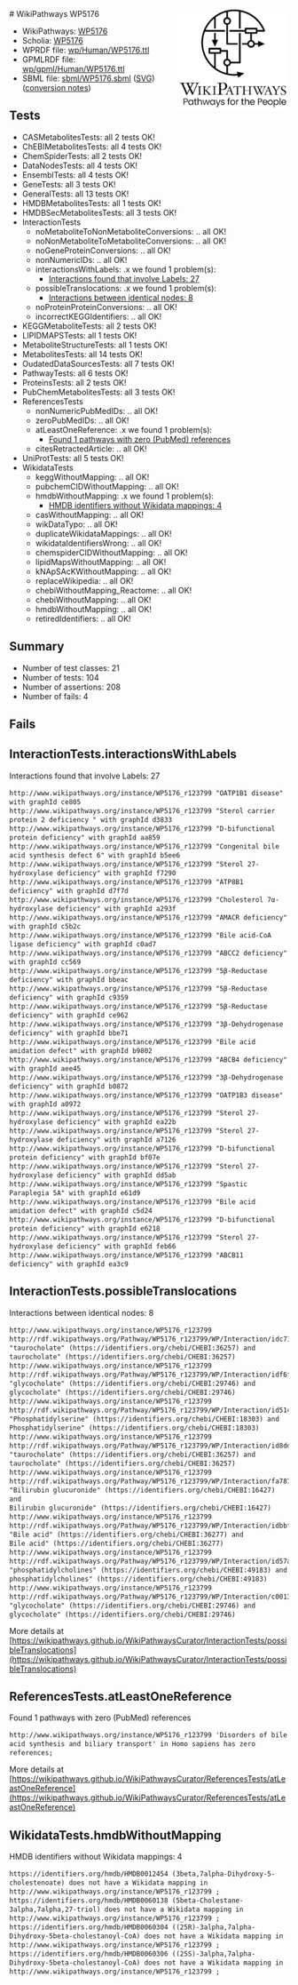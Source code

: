 <img style="float: right; width: 200px" src="../logo.png" />
# WikiPathways WP5176

* WikiPathways: [WP5176](https://identifiers.org/wikipathways:WP5176)
* Scholia: [WP5176](https://scholia.toolforge.org/wikipathways/WP5176)
* WPRDF file: [wp/Human/WP5176.ttl](../wp/Human/WP5176.ttl)
* GPMLRDF file: [wp/gpml/Human/WP5176.ttl](../wp/gpml/Human/WP5176.ttl)
* SBML file: [sbml/WP5176.sbml](../sbml/WP5176.sbml) ([SVG](../sbml/WP5176.svg)) ([conversion notes](../sbml/WP5176.txt))

## Tests
* CASMetabolitesTests: all 2 tests OK!
* ChEBIMetabolitesTests: all 4 tests OK!
* ChemSpiderTests: all 2 tests OK!
* DataNodesTests: all 4 tests OK!
* EnsemblTests: all 4 tests OK!
* GeneTests: all 3 tests OK!
* GeneralTests: all 13 tests OK!
* HMDBMetabolitesTests: all 1 tests OK!
* HMDBSecMetabolitesTests: all 3 tests OK!
* InteractionTests
    * noMetaboliteToNonMetaboliteConversions: .. all OK!
    * noNonMetaboliteToMetaboliteConversions: .. all OK!
    * noGeneProteinConversions: .. all OK!
    * nonNumericIDs: .. all OK!
    * interactionsWithLabels: .x we found 1 problem(s):
        * [Interactions found that involve Labels: 27](#fe97a8de)
    * possibleTranslocations: .x we found 1 problem(s):
        * [Interactions between identical nodes: 8](#1c11820d)
    * noProteinProteinConversions: .. all OK!
    * incorrectKEGGIdentifiers: .. all OK!
* KEGGMetaboliteTests: all 2 tests OK!
* LIPIDMAPSTests: all 1 tests OK!
* MetaboliteStructureTests: all 1 tests OK!
* MetabolitesTests: all 14 tests OK!
* OudatedDataSourcesTests: all 7 tests OK!
* PathwayTests: all 6 tests OK!
* ProteinsTests: all 2 tests OK!
* PubChemMetabolitesTests: all 3 tests OK!
* ReferencesTests
    * nonNumericPubMedIDs: .. all OK!
    * zeroPubMedIDs: .. all OK!
    * atLeastOneReference: .x we found 1 problem(s):
        * [Found 1 pathways with zero (PubMed) references](#d0a459f0)
    * citesRetractedArticle: .. all OK!
* UniProtTests: all 5 tests OK!
* WikidataTests
    * keggWithoutMapping: .. all OK!
    * pubchemCIDWithoutMapping: .. all OK!
    * hmdbWithoutMapping: .x we found 1 problem(s):
        * [HMDB identifiers without Wikidata mappings: 4](#8860e69e)
    * casWithoutMapping: .. all OK!
    * wikDataTypo: .. all OK!
    * duplicateWikidataMappings: .. all OK!
    * wikidataIdentifiersWrong: .. all OK!
    * chemspiderCIDWithoutMapping: .. all OK!
    * lipidMapsWithoutMapping: .. all OK!
    * kNApSAcKWithoutMapping: .. all OK!
    * replaceWikipedia: .. all OK!
    * chebiWithoutMapping_Reactome: .. all OK!
    * chebiWithoutMapping: .. all OK!
    * hmdbWithoutMapping: .. all OK!
    * retiredIdentifiers: .. all OK!


## Summary

* Number of test classes: 21
* Number of tests: 104
* Number of assertions: 208
* Number of fails: 4

## Fails

<a name="fe97a8de" />

## InteractionTests.interactionsWithLabels

Interactions found that involve Labels: 27
```
http://www.wikipathways.org/instance/WP5176_r123799 "OATP1B1 disease" with graphId ce805
http://www.wikipathways.org/instance/WP5176_r123799 "Sterol carrier protein 2 deficiency " with graphId d3833
http://www.wikipathways.org/instance/WP5176_r123799 "D-bifunctional protein deficiency" with graphId aa859
http://www.wikipathways.org/instance/WP5176_r123799 "Congenital bile acid synthesis defect 6" with graphId b5ee6
http://www.wikipathways.org/instance/WP5176_r123799 "Sterol 27-hydroxylase deficiency" with graphId f7290
http://www.wikipathways.org/instance/WP5176_r123799 "ATP8B1 deficiency" with graphId d7f7d
http://www.wikipathways.org/instance/WP5176_r123799 "Cholesterol 7α-hydroxylase deficiency" with graphId a293f
http://www.wikipathways.org/instance/WP5176_r123799 "AMACR deficiency" with graphId c5b2c
http://www.wikipathways.org/instance/WP5176_r123799 "Bile acid-CoA ligase deficiency" with graphId c0ad7
http://www.wikipathways.org/instance/WP5176_r123799 "ABCC2 deficiency" with graphId cc569
http://www.wikipathways.org/instance/WP5176_r123799 "5β-Reductase deficiency" with graphId bbeac
http://www.wikipathways.org/instance/WP5176_r123799 "5β-Reductase deficiency" with graphId c9359
http://www.wikipathways.org/instance/WP5176_r123799 "5β-Reductase deficiency" with graphId ce962
http://www.wikipathways.org/instance/WP5176_r123799 "3β-Dehydrogenase deficiency" with graphId bbe71
http://www.wikipathways.org/instance/WP5176_r123799 "Bile acid amidation defect" with graphId b9802
http://www.wikipathways.org/instance/WP5176_r123799 "ABCB4 deficiency" with graphId aee45
http://www.wikipathways.org/instance/WP5176_r123799 "3β-Dehydrogenase deficiency" with graphId b0872
http://www.wikipathways.org/instance/WP5176_r123799 "OATP1B3 disease" with graphId a0972
http://www.wikipathways.org/instance/WP5176_r123799 "Sterol 27-hydroxylase deficiency" with graphId ea22b
http://www.wikipathways.org/instance/WP5176_r123799 "Sterol 27-hydroxylase deficiency" with graphId a7126
http://www.wikipathways.org/instance/WP5176_r123799 "D-bifunctional protein deficiency" with graphId bf07e
http://www.wikipathways.org/instance/WP5176_r123799 "Sterol 27-hydroxylase deficiency" with graphId dd5ab
http://www.wikipathways.org/instance/WP5176_r123799 "Spastic Paraplegia 5A" with graphId e61d9
http://www.wikipathways.org/instance/WP5176_r123799 "Bile acid amidation defect" with graphId c5d24
http://www.wikipathways.org/instance/WP5176_r123799 "D-bifunctional protein deficiency" with graphId e6218
http://www.wikipathways.org/instance/WP5176_r123799 "Sterol 27-hydroxylase deficiency" with graphId feb66
http://www.wikipathways.org/instance/WP5176_r123799 "ABCB11 deficiency" with graphId ea3c9
```

<a name="1c11820d" />

## InteractionTests.possibleTranslocations

Interactions between identical nodes: 8
```
http://www.wikipathways.org/instance/WP5176_r123799 http://rdf.wikipathways.org/Pathway/WP5176_r123799/WP/Interaction/idc7133ada "taurocholate" (https://identifiers.org/chebi/CHEBI:36257) and 
taurocholate" (https://identifiers.org/chebi/CHEBI:36257)
http://www.wikipathways.org/instance/WP5176_r123799 http://rdf.wikipathways.org/Pathway/WP5176_r123799/WP/Interaction/idf6fc40c0 "glycocholate" (https://identifiers.org/chebi/CHEBI:29746) and 
glycocholate" (https://identifiers.org/chebi/CHEBI:29746)
http://www.wikipathways.org/instance/WP5176_r123799 http://rdf.wikipathways.org/Pathway/WP5176_r123799/WP/Interaction/id5146a5f2 "Phosphatidylserine" (https://identifiers.org/chebi/CHEBI:18303) and 
Phosphatidylserine" (https://identifiers.org/chebi/CHEBI:18303)
http://www.wikipathways.org/instance/WP5176_r123799 http://rdf.wikipathways.org/Pathway/WP5176_r123799/WP/Interaction/id8dde6d9e "taurocholate" (https://identifiers.org/chebi/CHEBI:36257) and 
taurocholate" (https://identifiers.org/chebi/CHEBI:36257)
http://www.wikipathways.org/instance/WP5176_r123799 http://rdf.wikipathways.org/Pathway/WP5176_r123799/WP/Interaction/fa787 "Bilirubin glucuronide" (https://identifiers.org/chebi/CHEBI:16427) and 
Bilirubin glucuronide" (https://identifiers.org/chebi/CHEBI:16427)
http://www.wikipathways.org/instance/WP5176_r123799 http://rdf.wikipathways.org/Pathway/WP5176_r123799/WP/Interaction/idbbfdd88e "Bile acid" (https://identifiers.org/chebi/CHEBI:36277) and 
Bile acid" (https://identifiers.org/chebi/CHEBI:36277)
http://www.wikipathways.org/instance/WP5176_r123799 http://rdf.wikipathways.org/Pathway/WP5176_r123799/WP/Interaction/id57a6c794 "phosphatidylcholines" (https://identifiers.org/chebi/CHEBI:49183) and 
phosphatidylcholines" (https://identifiers.org/chebi/CHEBI:49183)
http://www.wikipathways.org/instance/WP5176_r123799 http://rdf.wikipathways.org/Pathway/WP5176_r123799/WP/Interaction/c0013 "glycocholate" (https://identifiers.org/chebi/CHEBI:29746) and 
glycocholate" (https://identifiers.org/chebi/CHEBI:29746)
```

More details at [https://wikipathways.github.io/WikiPathwaysCurator/InteractionTests/possibleTranslocations](https://wikipathways.github.io/WikiPathwaysCurator/InteractionTests/possibleTranslocations)

<a name="d0a459f0" />

## ReferencesTests.atLeastOneReference

Found 1 pathways with zero (PubMed) references
```
http://www.wikipathways.org/instance/WP5176_r123799 'Disorders of bile acid synthesis and biliary transport' in Homo sapiens has zero references; 
```

More details at [https://wikipathways.github.io/WikiPathwaysCurator/ReferencesTests/atLeastOneReference](https://wikipathways.github.io/WikiPathwaysCurator/ReferencesTests/atLeastOneReference)

<a name="8860e69e" />

## WikidataTests.hmdbWithoutMapping

HMDB identifiers without Wikidata mappings: 4
```
https://identifiers.org/hmdb/HMDB0012454 (3beta,7alpha-Dihydroxy-5-cholestenoate) does not have a Wikidata mapping in http://www.wikipathways.org/instance/WP5176_r123799 ; 
https://identifiers.org/hmdb/HMDB0060138 (5beta-Cholestane-3alpha,7alpha,27-triol) does not have a Wikidata mapping in http://www.wikipathways.org/instance/WP5176_r123799 ; 
https://identifiers.org/hmdb/HMDB0060304 ((25R)-3alpha,7alpha-Dihydroxy-5beta-cholestanoyl-CoA) does not have a Wikidata mapping in http://www.wikipathways.org/instance/WP5176_r123799 ; 
https://identifiers.org/hmdb/HMDB0060306 ((25S)-3alpha,7alpha-Dihydroxy-5beta-cholestanoyl-CoA) does not have a Wikidata mapping in http://www.wikipathways.org/instance/WP5176_r123799 ; 
```

